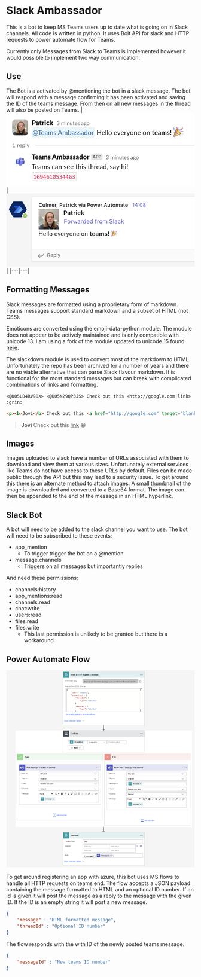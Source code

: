 # Slack Ambassador

This is a bot to keep MS Teams users up to date what is going on in Slack channels.
All code is written in python. It uses Bolt API for slack and HTTP requests to power automate flow for Teams.

Currently only Messages from Slack to Teams is implemented however it would possible to implement two way communication.

## Use
The Bot is a activated by @mentioning the bot in a slack message. The bot will respond with a message confirming it has been activated and saving the ID of the teams message. From then on all new messages in the thread will also be posted on Teams.
|![Slack message screenshot](images/slackScreen.png)|![Teams message screenshot](images/teamsScreen.png)|
|---|---|
## Formatting Messages

Slack messages are formatted using a proprietary form of markdown. Teams messages support standard markdown and a subset of HTML (not CSS).

Emoticons are converted using the emoji-data-python module. The module does not appear to be actively maintained and is only compatible with unicode 13. I am using a fork of the module updated to unicode 15 found [here](https://github.com/VeryCoolPatrick/emoji-data-python).

The slackdown module is used to convert most of the markdown to HTML. Unfortunately the repo has been archived for a number of years and there are no viable alternative that can parse Slack flavour markdown. It is functional for the most standard messages but can break with complicated combinations of links and formatting.


```
<@U05LD4RV98X> <@U05N29QP3JS> Check out this <http://google.com|link> :grin:
```
```HTML
<p><b>Jovi</b> Check out this <a href="http://google.com" target="blank">link</a> \U0001f601</p>
```
><p><b>Jovi</b> Check out this <a href="http://google.com" target="blank">link</a> 😁</p>

## Images

Images uploaded to slack have a number of URLs associated with them to download and view them at various sizes. Unfortunately external services like Teams do not have access to these URLs by default. Files can be made public through the API but this may lead to a security issue.
To get around this there is an alternate method to attach images. A small thumbnail of the image is downloaded and converted to a Base64 format. The image can then be appended to the end of the message in an HTML hyperlink.


## Slack Bot

A bot will need to be added to the slack channel you want to use.
The bot will need to be subscribed to these events:
- app_mention
  - To trigger trigger the bot on a @mention
- message.channels
  - Triggers on all messages but importantly replies

And need these permissions:
- channels:history
- app_mentions:read
- channels:read
- chat:write
- users:read
- files:read
- files:write
  - This last permission is unlikely to be granted but there is a workaround

## Power Automate Flow
![MS flow example](images/flowPostExample.png)

To get around registering an app with azure, this bot uses MS flows to handle all HTTP requests on teams end.
The flow accepts a JSON payload containing the message formatted to HTML and an optional ID number.
If an id is given it will post the message as a reply to the message with the given ID. If the ID is an empty string it will post a new message. 
```JSON
{
    "message" : "HTML formatted message",
    "threadId" : "Optional ID number"
}
```
The flow responds with the with ID of the newly posted teams message.
```JSON
{
    "messageId" : "New teams ID number"
}
```
